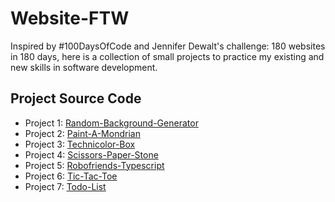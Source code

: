 # Website-FTW

Inspired by #100DaysOfCode and Jennifer Dewalt's challenge: 180 websites in 180 days, here is a collection of small projects to practice my existing and new skills in software development.

## Project Source Code

- Project 1: [Random-Background-Generator](https://github.com/edsonha/Website-FTW/tree/random-background-generator)
- Project 2: [Paint-A-Mondrian](https://github.com/edsonha/Website-FTW/tree/paint-a-mondrian)
- Project 3: [Technicolor-Box](https://github.com/edsonha/Website-FTW/tree/technicolor-box)
- Project 4: [Scissors-Paper-Stone](https://github.com/edsonha/Website-FTW/tree/scissors-paper-stone)
- Project 5: [Robofriends-Typescript](https://github.com/edsonha/Website-FTW/tree/robofriends-typescript)
- Project 6: [Tic-Tac-Toe](https://github.com/edsonha/Website-FTW/tree/tic-tac-toe)
- Project 7: [Todo-List](https://github.com/edsonha/Website-FTW/tree/todo-list)
